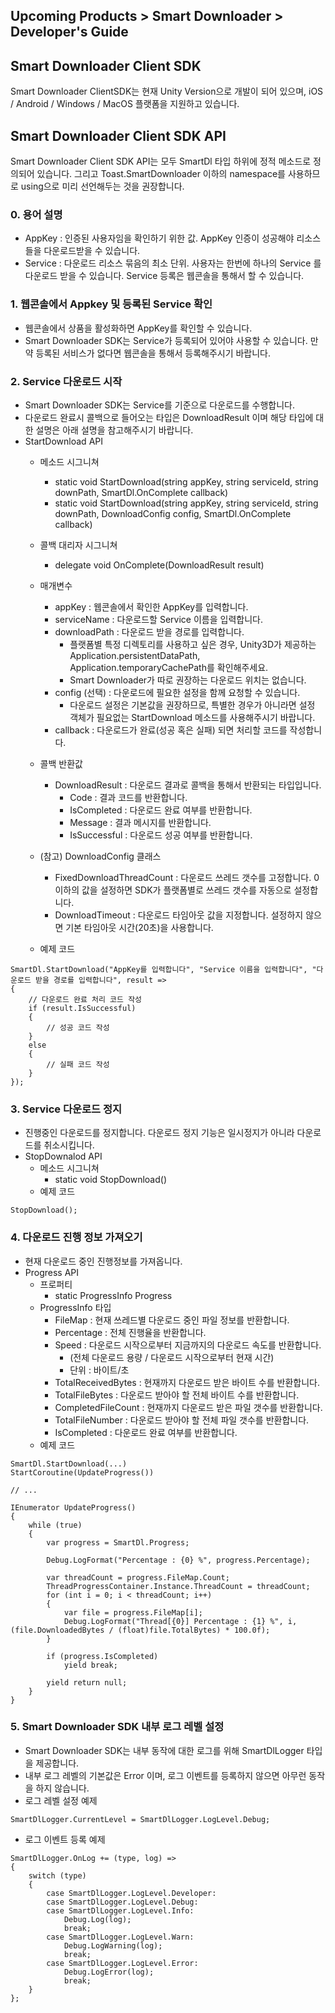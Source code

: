 ## Upcoming Products > Smart Downloader > Developer's Guide

## Smart Downloader Client SDK

Smart Downloader ClientSDK는 현재 Unity Version으로 개발이 되어 있으며, iOS / Android / Windows / MacOS 플랫폼을 지원하고 있습니다.

## **Smart Downloader Client SDK API**

Smart Downloader Client SDK API는 모두 SmartDl 타입 하위에 정적 메소드로 정의되어 있습니다. 그리고 Toast.SmartDownloader 이하의 namespace를 사용하므로 using으로 미리 선언해두는 것을 권장합니다.

### 0. 용어 설명
- AppKey : 인증된 사용자임을 확인하기 위한 값. AppKey 인증이 성공해야 리소스들을 다운로드받을 수 있습니다.
- Service : 다운로드 리소스 묶음의 최소 단위. 사용자는 한번에 하나의 Service 를 다운로드 받을 수 있습니다. Service 등록은 웹콘솔을 통해서 할 수 있습니다.

### 1. 웹콘솔에서 Appkey 및 등록된 Service 확인
- 웹콘솔에서 상품을 활성화하면 AppKey를 확인할 수 있습니다.
- Smart Downloader SDK는 Service가 등록되어 있어야 사용할 수 있습니다. 만약 등록된 서비스가 없다면 웹콘솔을 통해서 등록해주시기 바랍니다.

### 2. Service 다운로드 시작
- Smart Downloader SDK는 Service를 기준으로 다운로드를 수행합니다.
- 다운로드 완료시 콜백으로 들어오는 타입은 DownloadResult 이며 해당 타입에 대한 설명은 아래 설명을 참고해주시기 바랍니다.
- StartDownload API
    - 메소드 시그니쳐
        - static void StartDownload(string appKey, string serviceId, string downPath, SmartDl.OnComplete callback)
        - static void StartDownload(string appKey, string serviceId, string downPath, DownloadConfig config, SmartDl.OnComplete callback)
    - 콜백 대리자 시그니쳐
        - delegate void OnComplete(DownloadResult result)
    - 매개변수
        - appKey : 웹콘솔에서 확인한 AppKey를 입력합니다.
        - serviceName : 다운로드할 Service 이름을 입력합니다.
        - downloadPath : 다운로드 받을 경로를 입력합니다.
            - 플랫폼별 특정 디렉토리를 사용하고 싶은 경우, Unity3D가 제공하는 Application.persistentDataPath, Application.temporaryCachePath를 확인해주세요.
            - Smart Downloader가 따로 권장하는 다운로드 위치는 없습니다.
        - config (선택) : 다운로드에 필요한 설정을 함께 요청할 수 있습니다.
            - 다운로드 설정은 기본값을 권장하므로, 특별한 경우가 아니라면 설정 객체가 필요없는 StartDownload 메소드를 사용해주시기 바랍니다.
        - callback : 다운로드가 완료(성공 혹은 실패) 되면 처리할 코드를 작성합니다.
    - 콜백 반환값
        - DownloadResult : 다운로드 결과로 콜백을 통해서 반환되는 타입입니다.
            - Code : 결과 코드를 반환합니다.
            - IsCompleted : 다운로드 완료 여부를 반환합니다.
            - Message : 결과 메시지를 반환합니다.
            - IsSuccessful : 다운로드 성공 여부를 반환합니다. 
    - (참고) DownloadConfig 클래스
        - FixedDownloadThreadCount : 다운로드 쓰레드 갯수를 고정합니다. 0 이하의 값을 설정하면 SDK가 플랫폼별로 쓰레드 갯수를 자동으로 설정합니다.
        - DownloadTimeout : 다운로드 타임아웃 값을 지정합니다. 설정하지 않으면 기본 타임아웃 시간(20초)을 사용합니다.

    - 예제 코드

```
SmartDl.StartDownload("AppKey를 입력합니다", "Service 이름을 입력합니다", "다운로드 받을 경로를 입력합니다", result =>
{
    // 다운로드 완료 처리 코드 작성
    if (result.IsSuccessful)
    {
        // 성공 코드 작성
    } 
    else 
    {
        // 실패 코드 작성
    }
});
```

### 3. Service 다운로드 정지
- 진행중인 다운로드를 정지합니다. 다운로드 정지 기능은 일시정지가 아니라 다운로드를 취소시킵니다.
- StopDownalod API
    - 메소드 시그니쳐
        - static void StopDownload()
    - 예제 코드

```
StopDownload();
```

### 4. 다운로드 진행 정보 가져오기
- 현재 다운로드 중인 진행정보를 가져옵니다.
- Progress API
    - 프로퍼티
        - static ProgressInfo Progress
    - ProgressInfo 타입
        - FileMap : 현재 쓰레드별 다운로드 중인 파일 정보를 반환합니다.
        - Percentage : 전체 진행율을 반환합니다.
        - Speed : 다운로드 시작으로부터 지금까지의 다운로드 속도를 반환합니다.
            - (전체 다운로드 용량 / 다운로드 시작으로부터 현재 시간)
            - 단위 : 바이트/초
        - TotalReceivedBytes : 현재까지 다운로드 받은 바이트 수를 반환합니다.
        - TotalFileBytes : 다운로드 받아야 할 전체 바이트 수를 반환합니다.
        - CompletedFileCount : 현재까지 다운로드 받은 파일 갯수를 반환합니다.
        - TotalFileNumber : 다운로드 받아야 할 전체 파일 갯수를 반환합니다.
        - IsCompleted : 다운로드 완료 여부를 반환합니다.
    - 예제 코드

```
SmartDl.StartDownload(...)
StartCoroutine(UpdateProgress())

// ...

IEnumerator UpdateProgress()
{
    while (true)
    {
        var progress = SmartDl.Progress;

        Debug.LogFormat("Percentage : {0} %", progress.Percentage);

        var threadCount = progress.FileMap.Count;
        ThreadProgressContainer.Instance.ThreadCount = threadCount;
        for (int i = 0; i < threadCount; i++)
        {
            var file = progress.FileMap[i];
            Debug.LogFormat("Thread[{0}] Percentage : {1} %", i, (file.DownloadedBytes / (float)file.TotalBytes) * 100.0f);
        }

        if (progress.IsCompleted)
            yield break;

        yield return null;
    }
}
```

### 5. Smart Downloader SDK 내부 로그 레벨 설정
- Smart Downloader SDK는 내부 동작에 대한 로그를 위해 SmartDlLogger 타입을 제공합니다.
- 내부 로그 레벨의 기본값은 Error 이며, 로그 이벤트를 등록하지 않으면 아무런 동작을 하지 않습니다.
- 로그 레벨 설정 예제
```    
SmartDlLogger.CurrentLevel = SmartDlLogger.LogLevel.Debug;
```
- 로그 이벤트 등록 예제
```
SmartDlLogger.OnLog += (type, log) =>
{
    switch (type)
    {
        case SmartDlLogger.LogLevel.Developer:
        case SmartDlLogger.LogLevel.Debug:
        case SmartDlLogger.LogLevel.Info:
            Debug.Log(log);
            break;
        case SmartDlLogger.LogLevel.Warn:
            Debug.LogWarning(log);
            break;
        case SmartDlLogger.LogLevel.Error:
            Debug.LogError(log);
            break;
    }
};
```
